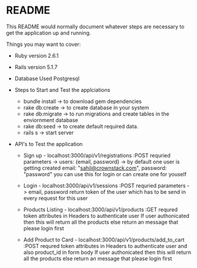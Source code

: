 # README

This README would normally document whatever steps are necessary to get the
application up and running.

Things you may want to cover:

* Ruby version 
		2.6.1
* Rails version 
		5.1.7		
* Database Used
	Postgresql

* Steps to Start and Test the applciations
	- bundle install -> to download gem dependencies
	- rake db:create -> to create database in your system
	- rake db:migrate -> to run migrations and create tables in the enviornment database 
	- rake db:seed	-> to create default required data.
	- rails s -> start server 
	
* API's to Test the application	
  - Sign up -
  localhost:3000/api/v1/registrations :POST
  requried parameters -> users: {email, password} -> by default one user is getting created 
  	email: "sahil@crownstack.com", password: "password" you can use this for login or can create one for youself

  - Login -	
  localhost:3000/api/v1/sessions :POST
  requried parameters -> email, password
  return token of the user which has to be send in every request for this user

  - Products Listing - 
  localhost:3000/api/v1/products :GET
  requred token attributes in Headers to authenticate user 
  If user authonicated then this will return all the products else return an message that please login first

  - Add Product to Card -
  localhost:3000/api/v1/products/add_to_cart :POST
  requred token attributes in Headers to authenticate user  and also product_id in form body
  If user authonicated then this will return all the products else return an message that please login first






 

